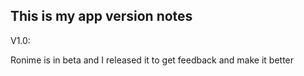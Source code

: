 ## This is my app version notes

V1.0:

Ronime is in beta and I released it to get feedback and make it better
